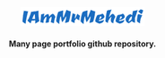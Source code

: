 <p align="center"><a href="https://iammrmehedi.github.io" target="_blank" ><img src="./accets/logo.png" alt="logo"></a></p>

<h4 align="center">Many page portfolio github repository.</h4>
